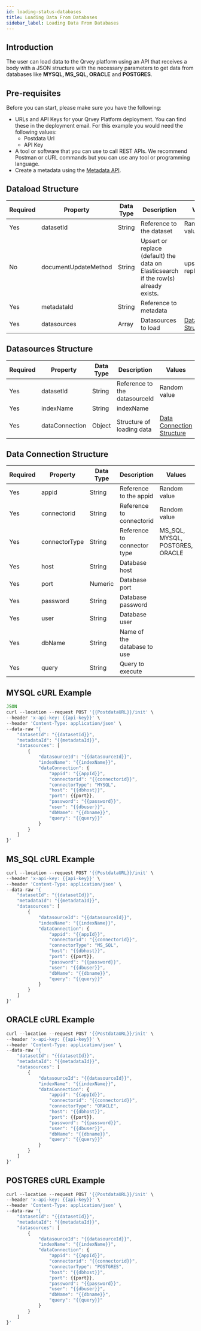 ```yaml
---
id: loading-status-databases
title: Loading Data From Databases
sidebar_label: Loading Data From Databases
---
```


<div style={{textAlign: "justify"}}>

## Introduction
The user can load data to the Qrvey platform using an API that receives a body with a JSON structure with the necessary parameters to get data from databases like **MYSQL, MS_SQL, ORACLE** and **POSTGRES**.

## Pre-requisites
Before you can start, please make sure you have the following:
* URLs and API Keys for your Qrvey Platform deployment. You can find these in the deployment email. For this example you would need the following values:
  * Postdata Url
  * API Key 
* A tool or software that you can use to call REST APIs. We recommend Postman or cURL commands but you can use any tool or programming language.
* Create a metadata using the <a href="/docs/data-router/Metadata/metadata-API/">Metadata API</a>.

## Dataload Structure

<table class="demo">
	<thead>
	<tr>
		<th>Required</th>
		<th>Property</th>
        <th>Data Type</th>
		<th>Description</th>
        <th>Values</th>
	</tr>
	</thead>
	<tbody>
    <tr>
		<td>Yes</td>
        <td>datasetId</td>
        <td>String</td>
        <td>Reference to the dataset</td>
        <td>Random value</td>
	</tr>
    <tr>
    	<td>No</td>
        <td>documentUpdateMethod</td>
        <td>String</td>
        <td>Upsert or replace (default) the data on Elasticsearch if the row(s) already exists.</td>
        <td>upsert, replace</td>
	</tr>
	<tr>
		<td>Yes</td>
		<td>metadataId</td>
        <td>String</td>
        <td>Reference to metadata</td>
        <td></td>
    </tr>
	<tr>   
        <td>Yes</td>
        <td>datasources</td>
        <td>Array</td>
        <td>Datasources to load</td>
        <td><a href="https://docs.google.com/document/d/18r1MBDUP9k7ws81ZjKr0z8ct3hPTZt1w5WiYvynHbeE/edit#heading=h.1m16imwrw2yi">Datasources Structure</a></td>
    </tr>
	</tbody>
</table> 



## Datasources Structure

<table class="demo">
	<thead>
	<tr>
		<th>Required</th>
		<th>Property</th>
        <th>Data Type</th>
		<th>Description</th>
        <th>Values</th>
	</tr>
	</thead>
	<tbody>
    <tr>
		<td>Yes</td>
        <td>datasetId</td>
        <td>String</td>
        <td>Reference to the datasourceId</td>
        <td>Random value</td>
	</tr>
	<tr>
		<td>Yes</td>
		<td>indexName</td>
        <td>String</td>
        <td>indexName</td>
        <td></td>
    </tr>
	<tr>   
        <td>Yes</td>
        <td>dataConnection</td>
        <td>Object</td>
        <td>Structure of loading data</td>
        <td><a href="https://docs.google.com/document/d/18r1MBDUP9k7ws81ZjKr0z8ct3hPTZt1w5WiYvynHbeE/edit#heading=h.rpe2ir16bixy">Data Connection Structure</a></td>
    </tr>
	</tbody>
</table> 


## Data Connection Structure

<table class="demo">
	<thead>
	<tr>
		<th>Required</th>
		<th>Property</th>
        <th>Data Type</th>
		<th>Description</th>
        <th>Values</th>
	</tr>
	</thead>
	<tbody>
    <tr>
		<td>Yes</td>
        <td>appid</td>
        <td>String</td>
        <td>Reference to the appid</td>
        <td>Random value</td>
	</tr>
	<tr>
		<td>Yes</td>
		<td>connectorid</td>
        <td>String</td>
        <td>Reference to connectorid</td>
        <td>Random value</td>
    </tr>
	<tr>   
        <td>Yes</td>
        <td>connectorType</td>
        <td>String</td>
        <td>Reference to connector type</td>
        <td>MS_SQL, MYSQL, POSTGRES, ORACLE</td>
    </tr>
    <tr>   
        <td>Yes</td>
        <td>host</td>
        <td>String</td>
        <td>Database host</td>
        <td> </td>
    </tr>
    <tr>   
        <td>Yes</td>
        <td>port</td>
        <td>Numeric</td>
        <td>Database port</td>
        <td> </td>
    </tr>
    <tr>   
        <td>Yes</td>
        <td>password</td>
        <td>String</td>
        <td>Database password</td>
        <td> </td>
    </tr>
    <tr>   
        <td>Yes</td>
        <td>user</td>
        <td>String</td>
        <td>Database user</td>
        <td> </td>
    </tr>
    <tr>   
        <td>Yes</td>
        <td>dbName</td>
        <td>String</td>
        <td>Name of the database to use</td>
        <td> </td>
    </tr>
    <tr>   
        <td>Yes</td>
        <td>query</td>
        <td>String</td>
        <td>Query to execute</td>
        <td> </td>
    </tr>
	</tbody>
</table> 


## MYSQL cURL Example

```jsx
JSON
curl --location --request POST '{{PostdataURL}}/init' \
--header 'x-api-key: {{api-key}}' \
--header 'Content-Type: application/json' \
--data-raw '{
    "datasetId": "{{datasetId}}",
    "metadataId": "{{metadataId}}",
    "datasources": [
        {
            "datasourceId": "{{datasourceId}}",
            "indexName": "{{indexName}}",
            "dataConnection": {
                "appid": "{{appId}}",
                "connectorid": "{{connectorid}}",
                "connectorType": "MYSQL",
                "host": "{{dbhost}}",
                "port": {{port}},
                "password": "{{password}}",
                "user": "{{dbuser}}",
                "dbName": "{{dbname}}",
                "query": "{{query}}"
            }
        }
    ]
}'
```

## MS_SQL cURL Example

```jsx
curl --location --request POST '{{PostdataURL}}/init' \
--header 'x-api-key: {{api-key}}' \
--header 'Content-Type: application/json' \
--data-raw '{
    "datasetId": "{{datasetId}}",
    "metadataId": "{{metadataId}}",
    "datasources": [
        {
            "datasourceId": "{{datasourceId}}",
            "indexName": "{{indexName}}",
            "dataConnection": {
                "appid": "{{appId}}",
                "connectorid": "{{connectorid}}",
                "connectorType": "MS_SQL",
                "host": "{{dbhost}}",
                "port": {{port}},
                "password": "{{password}}",
                "user": "{{dbuser}}",
                "dbName": "{{dbname}}",
                "query": "{{query}}"
            }
        }
    ]
}'
```

## ORACLE cURL Example

```jsx
curl --location --request POST '{{PostdataURL}}/init' \
--header 'x-api-key: {{api-key}}' \
--header 'Content-Type: application/json' \
--data-raw '{
    "datasetId": "{{datasetId}}",
    "metadataId": "{{metadataId}}",
    "datasources": [
        {
            "datasourceId": "{{datasourceId}}",
            "indexName": "{{indexName}}",
            "dataConnection": {
                "appid": "{{appId}}",
                "connectorid": "{{connectorid}}",
                "connectorType": "ORACLE",
                "host": "{{dbhost}}",
                "port": {{port}},
                "password": "{{password}}",
                "user": "{{dbuser}}",
                "dbName": "{{dbname}}",
                "query": "{{query}}"
            }
        }
    ]
}'
```

## POSTGRES cURL Example

```jsx
curl --location --request POST '{{PostdataURL}}/init' \
--header 'x-api-key: {{api-key}}' \
--header 'Content-Type: application/json' \
--data-raw '{
    "datasetId": "{{datasetId}}",
    "metadataId": "{{metadataId}}",
    "datasources": [
        {
            "datasourceId": "{{datasourceId}}",
            "indexName": "{{indexName}}",
            "dataConnection": {
                "appid": "{{appId}}",
                "connectorid": "{{connectorid}}",
                "connectorType": "POSTGRES",
                "host": "{{dbhost}}",
                "port": {{port}},
                "password": "{{password}}",
                "user": "{{dbuser}}",
                "dbName": "{{dbname}}",
                "query": "{{query}}"
            }
        }
    ]
}'
```
</div>
